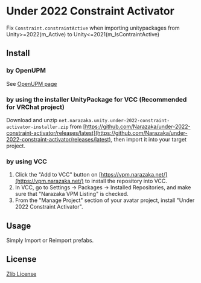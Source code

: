# Under 2022 Constraint Activator

Fix `Constraint.constraintActive` when importing unitypackages from Unity>=2022(m_Active) to Unity<=2021(m_IsContraintActive)

## Install

### by OpenUPM

See [OpenUPM page](https://openupm.com/packages/net.narazaka.unity.under-2022-constraint-activator/)

### by using the installer UnityPackage for VCC (Recommended for VRChat project)

Download and unzip `net.narazaka.unity.under-2022-constraint-activator-installer.zip` from [https://github.com/Narazaka/under-2022-constraint-activator/releases/latest](https://github.com/Narazaka/under-2022-constraint-activator/releases/latest), then import it into your target project.

### by using VCC

1. Click the "Add to VCC" button on [https://vpm.narazaka.net/](https://vpm.narazaka.net/) to install the repository into VCC.
2. In VCC, go to Settings → Packages → Installed Repositories, and make sure that "Narazaka VPM Listing" is checked.
3. From the "Manage Project" section of your avatar project, install "Under 2022 Constraint Activator".

## Usage

Simply Import or Reimport prefabs.

## License

[Zlib License](LICENSE.txt)
